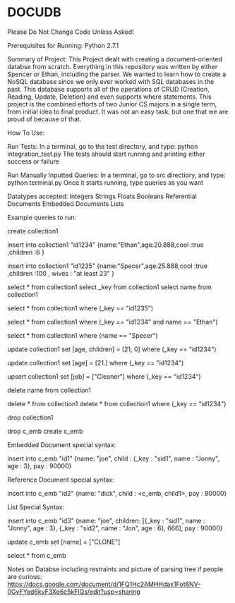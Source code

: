 # DOCUDB
Please Do Not Change Code Unless Asked!


Prerequisites for Running: Python 2.7.1

Summary of Project:
  This Project dealt with creating a document-oriented databse from scratch.  Everything in this repository was written by either Spencer or Ethan, including the parser.  We wanted to learn how to create a NoSQL database since we only ever worked with SQL databases in the past.  This database supports all of the operations of CRUD (Creation, Reading, Update, Deletion) and even supports where statements.  This project is the combined efforts of two Junior CS majors in a single term, from initial idea to final product.  It was not an easy task, but one that we are proud of because of that.
  

How To Use:

  Run Tests:
    In a terminal, go to the test directory, and type: python integration_test.py
    The tests should start running and printing either success or failure
    
  Run Manually Inputted Queries:
    In a terminal, go to src directiory, and type: python terminal.py
    Once it starts running, type queries as you want


Datatypes accepted:
Integers
Strings
Floats
Booleans
Referential Documents
Embedded Documents
Lists

Example queries to run:

create collection1

insert into collection1 "id1234" {name:"Ethan",age:20.888,cool  :true ,children :6   }

insert into collection1 "id1235" {name:"Specer",age:25.888,cool  :true ,children :100 , wives : "at least 23"   }


select * from collection1 
select _key from collection1
select name from collection1 

select * from collection1 where (_key == "id1235")

select * from collection1 where (_key == "id1234" and name == "Ethan")

select * from collection1 where (name == "Specer")


update collection1 set [age, children] = [21, 0] where (_key == "id1234")

update collection1 set [age] = [21.] where (_key == "id1234")

upsert collection1 set [job] = ["Cleaner"] where (_key == "id1234")

delete name from collection1

delete * from collection1
delete * from collection1 where (_key == "id1234")

drop collection1



drop c_emb
create c_emb

Embedded Document special syntax:

insert into c_emb "id1" {name: "joe", child : {_key : "sid1", name : "Jonny", age : 3}, pay : 90000} 

Reference Document special syntax:

insert into c_emb "id2" {name: "dick", child : <c_emb, child1>, pay : 90000} 

List Special Syntax:

insert into c_emb "id3" {name: "joe", children: [{_key : "sid1", name : "Jonny", age : 3}, {_key : "sid2", name : "Jon", age : 6}, 666], pay : 90000} 


update c_emb set [name] = ["CLONE"] 



select * from c_emb 




Notes on Databse including restraints and picture of parsing tree if people are curious:
https://docs.google.com/document/d/1FQ1Hc2AMHHdax1Fot6NV-0GvFYed6kyF3Xe6c5kFlQs/edit?usp=sharing
